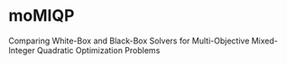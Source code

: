 # moMIQP
Comparing White-Box and Black-Box Solvers for Multi-Objective Mixed-Integer Quadratic Optimization Problems
